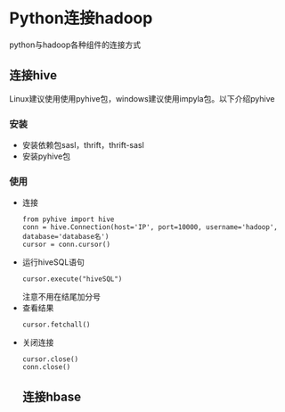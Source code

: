 # Python连接hadoop
python与hadoop各种组件的连接方式
## 连接hive
Linux建议使用使用pyhive包，windows建议使用impyla包。以下介绍pyhive
### 安装
* 安装依赖包sasl，thrift，thrift-sasl
* 安装pyhive包

### 使用
* 连接
  ```
  from pyhive import hive
  conn = hive.Connection(host='IP', port=10000, username='hadoop', database='database名')
  cursor = conn.cursor()
  ```
* 运行hiveSQL语句
  ```
  cursor.execute("hiveSQL")
  ```
  注意不用在结尾加分号
* 查看结果
  ```
  cursor.fetchall()
  ```
* 关闭连接
  ```
  cursor.close()
  conn.close()
  ```
  ## 连接hbase
  